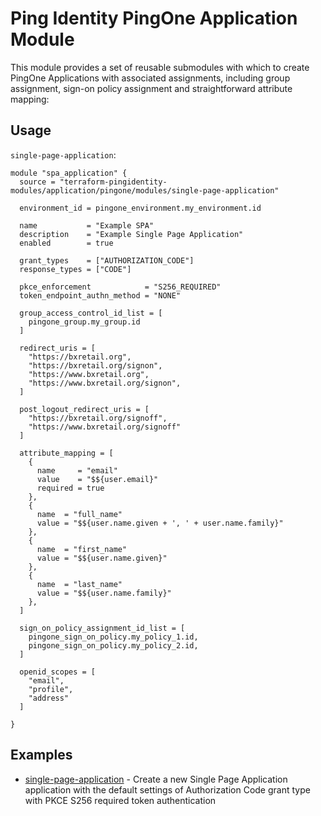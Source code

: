 # Ping Identity PingOne Application Module

This module provides a set of reusable submodules with which to create PingOne Applications with associated assignments, including group assignment, sign-on policy assignment and straightforward attribute mapping:

## Usage

`single-page-application`:

```hcl
module "spa_application" {
  source = "terraform-pingidentity-modules/application/pingone/modules/single-page-application"

  environment_id = pingone_environment.my_environment.id

  name           = "Example SPA"
  description    = "Example Single Page Application"
  enabled        = true

  grant_types    = ["AUTHORIZATION_CODE"]
  response_types = ["CODE"]

  pkce_enforcement            = "S256_REQUIRED"
  token_endpoint_authn_method = "NONE"
  
  group_access_control_id_list = [
    pingone_group.my_group.id
  ]
  
  redirect_uris = [
    "https://bxretail.org",
    "https://bxretail.org/signon",
    "https://www.bxretail.org",
    "https://www.bxretail.org/signon",
  ]
  
  post_logout_redirect_uris = [
    "https://bxretail.org/signoff",
    "https://www.bxretail.org/signoff"
  ]

  attribute_mapping = [
    {
      name     = "email"
      value    = "$${user.email}"
      required = true
    },
    {
      name  = "full_name"
      value = "$${user.name.given + ', ' + user.name.family}"
    },
    {
      name  = "first_name"
      value = "$${user.name.given}"
    },
    {
      name  = "last_name"
      value = "$${user.name.family}"
    },
  ]

  sign_on_policy_assignment_id_list = [
    pingone_sign_on_policy.my_policy_1.id,
    pingone_sign_on_policy.my_policy_2.id,
  ]

  openid_scopes = [
    "email",
    "profile",
    "address"
  ]

}
```

## Examples

- [single-page-application](https://github.com/terraform-pingidentity-modules/terraform-pingone-application/tree/main/examples/single-page-application) - Create a new Single Page Application application with the default settings of Authorization Code grant type with PKCE S256 required token authentication
